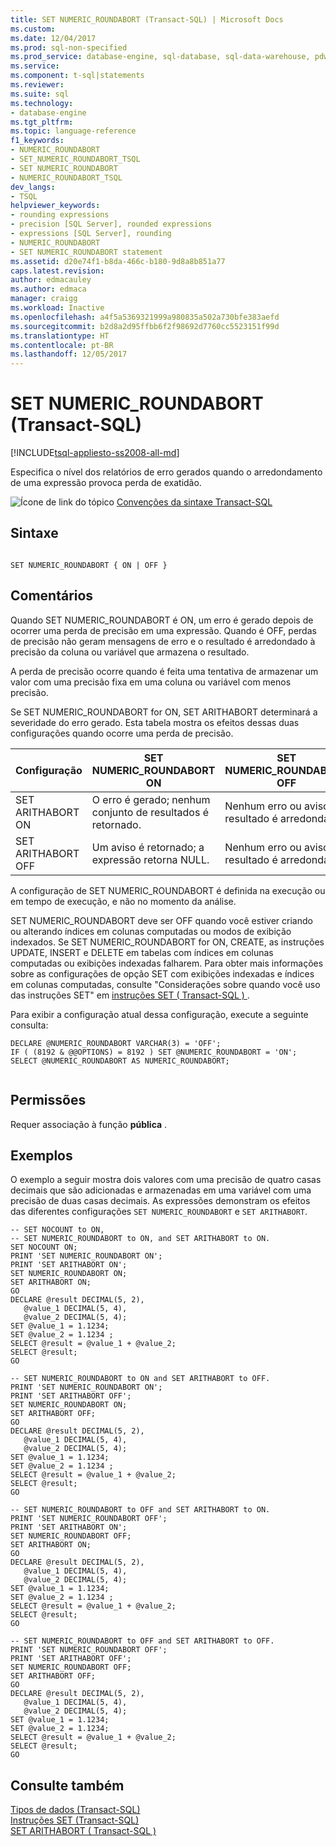 ```yaml
---
title: SET NUMERIC_ROUNDABORT (Transact-SQL) | Microsoft Docs
ms.custom: 
ms.date: 12/04/2017
ms.prod: sql-non-specified
ms.prod_service: database-engine, sql-database, sql-data-warehouse, pdw
ms.service: 
ms.component: t-sql|statements
ms.reviewer: 
ms.suite: sql
ms.technology:
- database-engine
ms.tgt_pltfrm: 
ms.topic: language-reference
f1_keywords:
- NUMERIC_ROUNDABORT
- SET_NUMERIC_ROUNDABORT_TSQL
- SET NUMERIC_ROUNDABORT
- NUMERIC_ROUNDABORT_TSQL
dev_langs:
- TSQL
helpviewer_keywords:
- rounding expressions
- precision [SQL Server], rounded expressions
- expressions [SQL Server], rounding
- NUMERIC_ROUNDABORT
- SET NUMERIC_ROUNDABORT statement
ms.assetid: d20e74f1-b8da-466c-b180-9d8a8b851a77
caps.latest.revision: 
author: edmacauley
ms.author: edmaca
manager: craigg
ms.workload: Inactive
ms.openlocfilehash: a4f5a5369321999a980835a502a730bfe383aefd
ms.sourcegitcommit: b2d8a2d95ffbb6f2f98692d7760cc5523151f99d
ms.translationtype: HT
ms.contentlocale: pt-BR
ms.lasthandoff: 12/05/2017
---
```

# <a name="set-numericroundabort-transact-sql"></a>SET NUMERIC_ROUNDABORT (Transact-SQL)
[!INCLUDE[tsql-appliesto-ss2008-all-md](../../includes/tsql-appliesto-ss2008-all-md.md)]

  Especifica o nível dos relatórios de erro gerados quando o arredondamento de uma expressão provoca perda de exatidão.  
  
 ![Ícone de link do tópico](../../database-engine/configure-windows/media/topic-link.gif "Topic link icon") [Convenções da sintaxe Transact-SQL](../../t-sql/language-elements/transact-sql-syntax-conventions-transact-sql.md)  

## <a name="syntax"></a>Sintaxe

```

SET NUMERIC_ROUNDABORT { ON | OFF }
```
  
## <a name="remarks"></a>Comentários  
 Quando SET NUMERIC_ROUNDABORT é ON, um erro é gerado depois de ocorrer uma perda de precisão em uma expressão. Quando é OFF, perdas de precisão não geram mensagens de erro e o resultado é arredondado à precisão da coluna ou variável que armazena o resultado.  
  
 A perda de precisão ocorre quando é feita uma tentativa de armazenar um valor com uma precisão fixa em uma coluna ou variável com menos precisão.  
  
 Se SET NUMERIC_ROUNDABORT for ON, SET ARITHABORT determinará a severidade do erro gerado. Esta tabela mostra os efeitos dessas duas configurações quando ocorre uma perda de precisão.  
  
|Configuração|SET NUMERIC_ROUNDABORT ON|SET NUMERIC_ROUNDABORT OFF|
|-------------|--------------------------------|---------------------------------|
|SET ARITHABORT ON|O erro é gerado; nenhum conjunto de resultados é retornado.|Nenhum erro ou aviso; o resultado é arredondado.|  
|SET ARITHABORT OFF|Um aviso é retornado; a expressão retorna NULL.|Nenhum erro ou aviso; o resultado é arredondado.|  

 A configuração de SET NUMERIC_ROUNDABORT é definida na execução ou em tempo de execução, e não no momento da análise.

 SET NUMERIC_ROUNDABORT deve ser OFF quando você estiver criando ou alterando índices em colunas computadas ou modos de exibição indexados. Se SET NUMERIC_ROUNDABORT for ON, CREATE, as instruções UPDATE, INSERT e DELETE em tabelas com índices em colunas computadas ou exibições indexadas falharem. Para obter mais informações sobre as configurações de opção SET com exibições indexadas e índices em colunas computadas, consulte "Considerações sobre quando você uso das instruções SET" em [instruções SET &#40; Transact-SQL &#41; ](../../t-sql/statements/set-statements-transact-sql.md).
  
 Para exibir a configuração atual dessa configuração, execute a seguinte consulta:
  
```  
DECLARE @NUMERIC_ROUNDABORT VARCHAR(3) = 'OFF';  
IF ( (8192 & @@OPTIONS) = 8192 ) SET @NUMERIC_ROUNDABORT = 'ON';  
SELECT @NUMERIC_ROUNDABORT AS NUMERIC_ROUNDABORT;  
  
```  
  
## <a name="permissions"></a>Permissões  
 Requer associação à função **pública** .  
  
## <a name="examples"></a>Exemplos  
 O exemplo a seguir mostra dois valores com uma precisão de quatro casas decimais que são adicionadas e armazenadas em uma variável com uma precisão de duas casas decimais. As expressões demonstram os efeitos das diferentes configurações `SET NUMERIC_ROUNDABORT` e `SET ARITHABORT`.  
  
```  
-- SET NOCOUNT to ON,   
-- SET NUMERIC_ROUNDABORT to ON, and SET ARITHABORT to ON.  
SET NOCOUNT ON;  
PRINT 'SET NUMERIC_ROUNDABORT ON';  
PRINT 'SET ARITHABORT ON';  
SET NUMERIC_ROUNDABORT ON;  
SET ARITHABORT ON;  
GO  
DECLARE @result DECIMAL(5, 2),  
   @value_1 DECIMAL(5, 4),   
   @value_2 DECIMAL(5, 4);  
SET @value_1 = 1.1234;  
SET @value_2 = 1.1234 ;  
SELECT @result = @value_1 + @value_2;  
SELECT @result;  
GO  
  
-- SET NUMERIC_ROUNDABORT to ON and SET ARITHABORT to OFF.  
PRINT 'SET NUMERIC_ROUNDABORT ON';  
PRINT 'SET ARITHABORT OFF';  
SET NUMERIC_ROUNDABORT ON;  
SET ARITHABORT OFF;  
GO  
DECLARE @result DECIMAL(5, 2),  
   @value_1 DECIMAL(5, 4),   
   @value_2 DECIMAL(5, 4);  
SET @value_1 = 1.1234;  
SET @value_2 = 1.1234 ;  
SELECT @result = @value_1 + @value_2;  
SELECT @result;  
GO  
  
-- SET NUMERIC_ROUNDABORT to OFF and SET ARITHABORT to ON.  
PRINT 'SET NUMERIC_ROUNDABORT OFF';  
PRINT 'SET ARITHABORT ON';  
SET NUMERIC_ROUNDABORT OFF;  
SET ARITHABORT ON;  
GO  
DECLARE @result DECIMAL(5, 2),  
   @value_1 DECIMAL(5, 4),   
   @value_2 DECIMAL(5, 4);  
SET @value_1 = 1.1234;  
SET @value_2 = 1.1234 ;  
SELECT @result = @value_1 + @value_2;  
SELECT @result;  
GO  
  
-- SET NUMERIC_ROUNDABORT to OFF and SET ARITHABORT to OFF.  
PRINT 'SET NUMERIC_ROUNDABORT OFF';  
PRINT 'SET ARITHABORT OFF';  
SET NUMERIC_ROUNDABORT OFF;  
SET ARITHABORT OFF;  
GO  
DECLARE @result DECIMAL(5, 2),  
   @value_1 DECIMAL(5, 4),   
   @value_2 DECIMAL(5, 4);  
SET @value_1 = 1.1234;  
SET @value_2 = 1.1234;  
SELECT @result = @value_1 + @value_2;  
SELECT @result;  
GO  
```  
  
## <a name="see-also"></a>Consulte também  
 [Tipos de dados &#40;Transact-SQL&#41;](../../t-sql/data-types/data-types-transact-sql.md)   
 [Instruções SET &#40;Transact-SQL&#41;](../../t-sql/statements/set-statements-transact-sql.md)   
 [SET ARITHABORT &#40; Transact-SQL &#41;](../../t-sql/statements/set-arithabort-transact-sql.md)  
  
  
